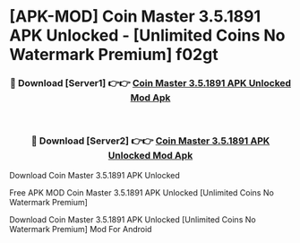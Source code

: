 # [APK-MOD] Coin Master 3.5.1891 APK Unlocked - [Unlimited Coins No Watermark Premium] f02gt



<div align="center">
<h3>🔴 Download [Server1] 👉👉 <a href="https://momento.my/?title=Coin_Master_3.5.1891_APK_Unlocked">Coin Master 3.5.1891 APK Unlocked Mod Apk</a></h3><br>

<h3>🔴 Download [Server2] 👉👉 <a href="https://momento.my/?title=Coin_Master_3.5.1891_APK_Unlocked">Coin Master 3.5.1891 APK Unlocked Mod Apk</a></h3>
</div>



Download Coin Master 3.5.1891 APK Unlocked 

Free APK MOD Coin Master 3.5.1891 APK Unlocked [Unlimited Coins No Watermark Premium]

Download Coin Master 3.5.1891 APK Unlocked [Unlimited Coins No Watermark Premium] Mod For Android
